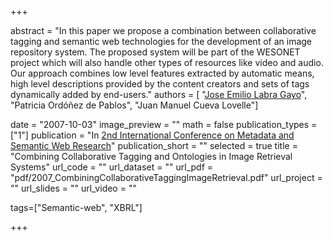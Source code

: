 +++

abstract = "In this paper we propose a combination between collaborative tagging and semantic web technologies for the development of an image repository system. The proposed system will be part of the WESONET project which will also handle other types of resources like video and audio. Our approach combines low level features extracted by automatic means, high level descriptions provided by the content creators and sets of tags dynamically added by end-users." 
authors = [
 "[Jose Emilio Labra Gayo](http://di.uniovi.es/~labra)", 
 "Patricia Ordóñez de Pablos",
 "Juan Manuel Cueva Lovelle"]

date = "2007-10-03"
image_preview = ""
math = false
publication_types = ["1"]
publication = "In [2nd International Conference on Metadata and Semantic Web Research](http://www.mtsr.ionio.gr/)"
publication_short = ""
selected = true
title = "Combining Collaborative Tagging and Ontologies in Image Retrieval Systems"
url_code = ""
url_dataset = ""
url_pdf = "pdf/2007_CombiningCollaborativeTaggingImageRetrieval.pdf"
url_project = ""
url_slides = ""
url_video = ""

tags=["Semantic-web", "XBRL"]

+++


